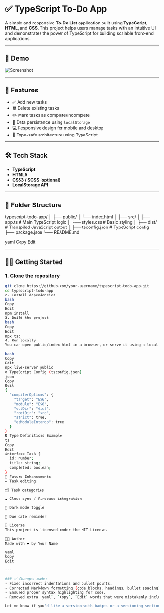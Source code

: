 # ✅ TypeScript To-Do App

A simple and responsive **To-Do List** application built using **TypeScript**, **HTML**, and **CSS**. This project helps users manage tasks with an intuitive UI and demonstrates the power of TypeScript for building scalable front-end applications.

---

## 📸 Demo

![Screenshot](./assets/screenshot.png)

---

## 🚀 Features

- ✅ Add new tasks  
- 🗑️ Delete existing tasks  
- ✏️ Mark tasks as complete/incomplete  
- 💾 Data persistence using `localStorage`  
- 💻 Responsive design for mobile and desktop  
- 🔐 Type-safe architecture using TypeScript  

---

## 🛠️ Tech Stack

- **TypeScript**
- **HTML5**
- **CSS3 / SCSS (optional)**
- **LocalStorage API**

---

## 📁 Folder Structure

typescript-todo-app/
│
├── public/
│ └── index.html
│
├── src/
│ ├── app.ts # Main TypeScript logic
│ └── styles.css # Basic styling
│
├── dist/ # Transpiled JavaScript output
│
├── tsconfig.json # TypeScript config
├── package.json
└── README.md

yaml
Copy
Edit

---

## 🧑‍💻 Getting Started

### 1. Clone the repository

```bash
git clone https://github.com/your-username/typescript-todo-app.git
cd typescript-todo-app
2. Install dependencies
bash
Copy
Edit
npm install
3. Build the project
bash
Copy
Edit
npx tsc
4. Run locally
You can open public/index.html in a browser, or serve it using a local server like:

bash
Copy
Edit
npx live-server public
⚙️ TypeScript Config (tsconfig.json)
json
Copy
Edit
{
  "compilerOptions": {
    "target": "ES6",
    "module": "ES6",
    "outDir": "dist",
    "rootDir": "src",
    "strict": true,
    "esModuleInterop": true
  }
}
🔒 Type Definitions Example
ts
Copy
Edit
interface Task {
  id: number;
  title: string;
  completed: boolean;
}
🧪 Future Enhancements
✏️ Task editing

🗂️ Task categories

☁️ Cloud sync / Firebase integration

🎨 Dark mode toggle

📆 Due date reminder

📄 License
This project is licensed under the MIT License.

👨‍💻 Author
Made with ❤️ by Your Name

yaml
Copy
Edit

---

### ✅ Changes made:
- Fixed incorrect indentations and bullet points.
- Corrected Markdown formatting (code blocks, headings, bullet spacing).
- Ensured proper syntax highlighting for code.
- Removed extra `yaml`, `Copy`, `Edit` words that were mistakenly included.

Let me know if you'd like a version with badges or a versioning section too!